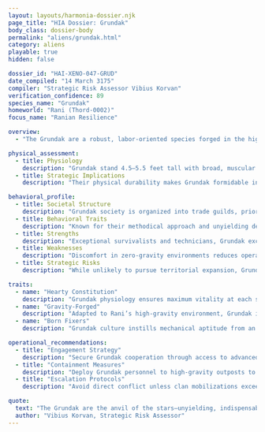 ```yaml
---
layout: layouts/harmonia-dossier.njk
page_title: "HIA Dossier: Grundak"
body_class: dossier-body
permalink: "aliens/grundak.html"
category: aliens
playable: true
hidden: false

dossier_id: "HAI-XENO-047-GRUD"
date_compiled: "14 March 3175"
compiler: "Strategic Risk Assessor Vibius Korvan"
verification_confidence: 89
species_name: "Grundak"
homeworld: "Rani (Thord-0002)"
focus_name: "Ranian Resilience"

overview:
  - "The Grundak are a robust, labor-oriented species forged in the high-gravity environment of Rani, a mineral-rich world that demands physical endurance. Known as 'Gruds' in trade circles, derogatory terms like 'Tunnel-Rats' are strongly discouraged due to cultural sensitivities. Their exceptional resilience and technical expertise make them invaluable for mining, engineering, and heavy-world operations. Harmonia Astralis assesses the Grundak as a utilitarian resource for industrial and defense sectors, though their stubborn independence and clan loyalty require careful management to prevent resistance or insurgency."

physical_assessment:
  - title: Physiology
    description: "Grundak stand 4.5–5.5 feet tall with broad, muscular builds optimized for high-gravity environments. Their dense skeletal structure and reinforced musculature withstand extreme physical stress. Skin ranges from pale to ashen, marked by labor-induced scarring and soot within years of adulthood. Their eyes, adapted for low-light conditions, provide enhanced vision in dim environments. Hands feature three thick fingers and a thumb, calloused for precision work despite their bulk, often requiring customized tools ('Grud-grips') for off-world equipment. Male Grundak grow elaborate, unshaven beards adorned with beads, rings, or bands signifying clan, rank, or achievements, central to their identity; disrespecting them invites hostility. Females share similar builds but lack beards."
  - title: Strategic Implications
    description: "Their physical durability makes Grundak formidable in close combat, capable of inflicting significant damage with minimal effort. Low-light vision enhances effectiveness in confined or poorly lit operational theaters. Medical analysis indicates resilient physiology with rapid clotting and redundant organ systems, requiring advanced weaponry for neutralization. Their reliance on customized tools can be exploited to disrupt efficiency in non-native environments."

behavioral_profile:
  - title: Societal Structure
    description: "Grundak society is organized into trade guilds, prioritizing practical skills and collective effort over hierarchical lineage. They value craftsmanship, mechanical aptitude, and infrastructure maintenance, fostering a culture of meticulous problem-solving."
  - title: Behavioral Traits
    description: "Known for their methodical approach and unyielding determination, Grundak are reliable but resistant to external authority. They maintain long memories for perceived slights, with clan-wide grudges potentially spanning generations."
  - title: Strengths
    description: "Exceptional survivalists and technicians, Grundak excel at repairing critical systems under extreme conditions, from vacuum breaches to overloaded reactors. Their straightforward demeanor responds well to clear incentives."
  - title: Weaknesses
    description: "Discomfort in zero-gravity environments reduces operational efficiency, often accompanied by vocal dissatisfaction. Their rigid adherence to clan traditions can be exploited to create internal divisions."
  - title: Strategic Risks
    description: "While unlikely to pursue territorial expansion, Grundak can form highly effective resistance groups if provoked. Their capacity for sustained resistance could challenge Harmonian outposts. Monitor guild communications for signs of collective action or labor strikes."

traits:
  - name: "Hearty Constitution"
    description: "Grundak physiology ensures maximum vitality at each stage of development. Mechanically, they always roll the maximum value for the first hit die when gaining a level (e.g., a Level 1 Warrior starts with 8 HP). At higher levels, any hit die rolling a 1 is re-rolled until a higher value is achieved, reflecting their exceptional toughness."
  - name: "Gravity-Forged"
    description: "Adapted to Rani’s high-gravity environment, Grundak ignore fatigue, bone stress, and pressure penalties in high-gravity conditions. They gain a +1 bonus to physical skill checks (e.g., Exert, Combat/Melee) in such environments but receive no bonus or penalty in standard or low-gravity settings. In zero-gravity, they suffer a -1 penalty to fine motor skills due to disorientation."
  - name: "Born Fixers"
    description: "Grundak culture instills mechanical aptitude from an early age. All Grundak start with the Fix skill at Rank 0 (or +1 if already trained), enabling them to maintain and repair complex systems with minimal training. However, their reliance on specialized tools can lead to delays when adapting to non-Grundak equipment."

operational_recommendations:
  - title: "Engagement Strategy"
    description: "Secure Grundak cooperation through access to advanced tools and resources, framing partnerships as mutual benefit to maintain goodwill. Offer guild charters to align their interests with Harmonian objectives."
  - title: "Containment Measures"
    description: "Deploy Grundak personnel to high-gravity outposts to maximize productivity and minimize unrest. Introduce controlled disruptions to clan cohesion in low-gravity environments to prevent organized resistance."
  - title: "Escalation Protocols"
    description: "Avoid direct conflict unless clan mobilizations exceed approximately 500 individuals. Their capacity for sustained resistance necessitates overwhelming force or strategic isolation to neutralize threats."

quote:
  text: "The Grundak are the anvil of the stars—unyielding, indispensable, but strike them wrong, and the hammer breaks."
  author: "Vibius Korvan, Strategic Risk Assessor"
---
```

